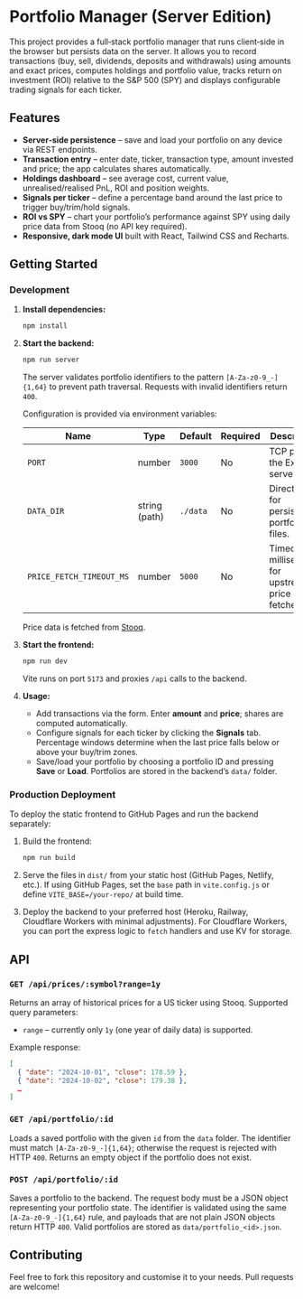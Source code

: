 # Portfolio Manager (Server Edition)

This project provides a full‑stack portfolio manager that runs client‑side in the browser but persists data on the server.  It allows you to record transactions (buy, sell, dividends, deposits and withdrawals) using amounts and exact prices, computes holdings and portfolio value, tracks return on investment (ROI) relative to the S&P 500 (SPY) and displays configurable trading signals for each ticker.

## Features

- **Server‑side persistence** – save and load your portfolio on any device via REST endpoints.
- **Transaction entry** – enter date, ticker, transaction type, amount invested and price; the app calculates shares automatically.
- **Holdings dashboard** – see average cost, current value, unrealised/realised PnL, ROI and position weights.
- **Signals per ticker** – define a percentage band around the last price to trigger buy/trim/hold signals.
- **ROI vs SPY** – chart your portfolio’s performance against SPY using daily price data from Stooq (no API key required).
- **Responsive, dark mode UI** built with React, Tailwind CSS and Recharts.

## Getting Started

### Development

1. **Install dependencies:**

   ```bash
   npm install
   ```

2. **Start the backend:**

   ```bash
   npm run server
   ```

   The server validates portfolio identifiers to the pattern `[A-Za-z0-9_-]{1,64}` to prevent path traversal.  Requests with invalid identifiers return `400`.

   Configuration is provided via environment variables:

   | Name | Type | Default | Required | Description |
   | ---- | ---- | ------- | -------- | ----------- |
   | `PORT` | number | `3000` | No | TCP port for the Express server. |
   | `DATA_DIR` | string (path) | `./data` | No | Directory for persisted portfolio files. |
   | `PRICE_FETCH_TIMEOUT_MS` | number | `5000` | No | Timeout in milliseconds for upstream price fetches. |

   Price data is fetched from [Stooq](https://stooq.com/).

3. **Start the frontend:**

   ```bash
   npm run dev
   ```

   Vite runs on port `5173` and proxies `/api` calls to the backend.

4. **Usage:**

   - Add transactions via the form.  Enter **amount** and **price**; shares are computed automatically.
   - Configure signals for each ticker by clicking the **Signals** tab.  Percentage windows determine when the last price falls below or above your buy/trim zones.
   - Save/load your portfolio by choosing a portfolio ID and pressing **Save** or **Load**.  Portfolios are stored in the backend’s `data/` folder.

### Production Deployment

To deploy the static frontend to GitHub Pages and run the backend separately:

1. Build the frontend:

   ```bash
   npm run build
   ```

2. Serve the files in `dist/` from your static host (GitHub Pages, Netlify, etc.).  If using GitHub Pages, set the `base` path in `vite.config.js` or define `VITE_BASE=/your-repo/` at build time.

3. Deploy the backend to your preferred host (Heroku, Railway, Cloudflare Workers with minimal adjustments).  For Cloudflare Workers, you can port the express logic to `fetch` handlers and use KV for storage.

## API

### `GET /api/prices/:symbol?range=1y`

Returns an array of historical prices for a US ticker using Stooq.  Supported query parameters:

- `range` – currently only `1y` (one year of daily data) is supported.

Example response:

```json
[
  { "date": "2024-10-01", "close": 178.59 },
  { "date": "2024-10-02", "close": 179.38 },
  …
]
```

### `GET /api/portfolio/:id`

Loads a saved portfolio with the given `id` from the `data` folder.  The identifier must match `[A-Za-z0-9_-]{1,64}`; otherwise the request is rejected with HTTP `400`.  Returns an empty object if the portfolio does not exist.

### `POST /api/portfolio/:id`

Saves a portfolio to the backend.  The request body must be a JSON object representing your portfolio state.  The identifier is validated using the same `[A-Za-z0-9_-]{1,64}` rule, and payloads that are not plain JSON objects return HTTP `400`.  Valid portfolios are stored as `data/portfolio_<id>.json`.

## Contributing

Feel free to fork this repository and customise it to your needs.  Pull requests are welcome!